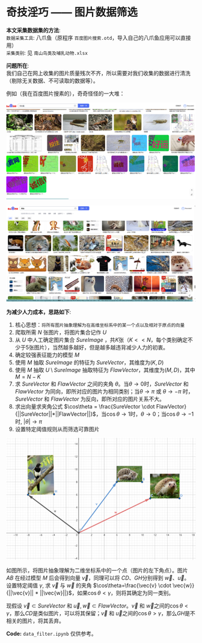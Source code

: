 # 奇技淫巧 —— 图片数据筛选

**本文采集数据集的方法**:   
`数据采集工具`: 八爪鱼（原程序 `百度图片搜索.otd`，导入自己的八爪鱼应用可以直接用）     
`采集类别`: 见 `南山鸟类及哺乳动物.xlsx`

**问题所在**:   
我们自己在网上收集的图片质量残次不齐，所以需要对我们收集的数据进行清洗（剔除无关数据、不可读取的数据等）。

例如（我在百度图片搜素的），奇奇怪怪的一大堆：

![](image/1.png)

![](image/2.png)

**为减少人力成本，思路如下**:
1. 核心思想：`将所有图片抽象理解为在高维坐标系中的某一个点以及相对于原点的向量`
2. 爬取所需 $N$ 张图片，将图片集合记作 $U$
3. 从 $U$ 中人工确定图片集合 $SureImage$ ，共$K$张（$K << N$，每个类别确定不少于5张图片），当然越多越好，但是越多越违背减少人力的初衷。
4. 确定较强表征能力的模型 $M$
5. 使用 $M$ 抽取 $SureImage$ 的特征为 $SureVector$，其维度为$(K, D)$
6. 使用 $M$ 抽取 $U \setminus SureImage$ 抽取特征为 $FlawVector$，其维度为$(M, D)$，其中$M = N - K$
7. 求 $SureVector$ 和 $FlawVector$ 之间的夹角 $\theta$。当$\theta \to 0$时，$SureVector$ 和 $FlawVector$ 为同向，即所对应的图片为相同类别；当$\theta \to \pi$ 或 $\theta \to -\pi$ 时，$SureVector$ 和 $FlawVector$ 为反向，即所对应的图片关系不大。
8. 求出向量求夹角公式 $\cos\theta = \frac{SureVector \cdot FlawVector}{||SureVector||*||FlawVector||}$，当$\cos\theta \to 1$时，$\theta \to 0$；当$\cos\theta \to -1$时, $\left|\theta \right| \to \pi$
9. 设置特定阈值规则从而筛选可靠图片

![](image/3.png)

如图所示，将图片抽象理解为二维坐标系中的一个点（图片的左下角点）。图片 $AB$ 在经过模型 $M$  后会得到向量 $\vec{v}$，同理可以将 $CD$、$GH$分别得到 $\vec{w}$、$\vec{u}$。    
设置特定阈值 $\gamma$, 求 $\vec{v}$ 与 $\vec{w}$ 的夹角 $\cos\theta=\frac{\vec{v} \cdot \vec{w}}{||\vec{v}|| * ||\vec{w}||}$，如果$\cos\theta < \gamma$，则将其确定为同一类别。

现假设 $\vec{v} \subset SureVector$ 和 $\vec{u},\vec{w} \subset FlawVector$。$\vec{v}$ 和 $\vec{w}$之间的$\cos\theta < \gamma$，那么$CD$是类似图片，可以将其保留；$\vec{v}$ 和 $\vec{u}$之间的$\cos\theta > \gamma$，那么$GH$是不相关的图片，将其丢弃。

**Code:** `data_filter.ipynb` 仅供参考。